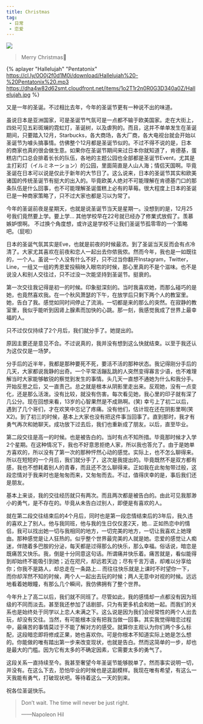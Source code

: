 ```yaml
---
title: Christmas
tag:
 - 日常
 - 恋爱
---
```


![](https://dha4w82d62smt.cloudfront.net/items/3N0S2B2V1f06022W3K3N/Christmas%20Tree.jpg)

> Merry Christmas🎄

<!--more-->

{% aplayer "Hallelujah" "Pentatonix" https://cl.ly/0O0j2f0d1M0i/download/Hallelujah%20-%20Pentatonix%20.mp3 https://dha4w82d62smt.cloudfront.net/items/1o2T1r2n0R0G3D340a0Z/Hallelujah.jpg %}



  又是一年的圣诞。不过相比去年，今年的圣诞节更有一种说不出的味道。

  虽说日本是亚洲国家，可是圣诞节气氛可是一点都不输于欧美国家。走在大街上，四处可见五彩斑斓的霓虹灯，圣诞树，以及虐狗的。而且，这并不单单发生在圣诞期间，只要踏入12月，Starbucks，各大商场，各大厂商，各大电视台就会开始以圣诞节为噱头搞事情。仿佛整个12月都是圣诞节似的。不过不得不说的是，日本的商家也真的很会做生意。如果你在圣诞节期间来过日本你就知道了，肯德基，蛋糕店门口总会排着长长的队伍，各地的主题公园也全部都是圣诞节Event，尤其是主打彩灯（イルミネーション）的公园，里面简直是人山人海；情侣天国啊。毕竟圣诞在日本可以说是仅此于新年的大节日了。这么说来，日本的圣诞节其实和欧美诸国的传统圣诞节有挺大的出入的。毕竟欧美人绝对不可能理解在肯德基门口的那条队伍是什么回事，也不可能理解圣诞蛋糕上必有的草莓。很大程度上日本的圣诞已是一种商家策略了，只不过大家也都是习以为常了。

 今年的圣诞前夜是星期天，也就是说圣诞节当天是星期一。没想到的是，12月25号我们竟然要上学。要上学… 其他学校早在22号就已经办了修業式放假了。羡慕嫉妒恨啊。 不过换个角度想，或许这是学校不让我们圣诞节孤零零的一个策略吧。（屁啦）

  日本的圣诞气氛其实是Eve，也就是前夜的时候最浓。到了圣诞当天反而会有点冷清了。大家尤其喜欢在前夜和恋人一起出去你侬我侬。然而今年，我也是一如既往的，一个人。虽说一个人没有什么不好，只不过当你翻开Instagram，Twitter，Line，一组又一组的秀恩爱投稿映入眼帘的时候，那心里真的不是个滋味。也不是说没人和别人交往过，只不过没一次能坚持到圣诞节。挺衰的。

  第一次交往我记得是初一的时候。印象挺深刻的。当时我喜欢她，而那么碰巧的是她，也竟然喜欢我。在一个秋风萧瑟的下午，在放学后只剩下两个人的教室里。她，告白了我。感觉如同时间停止了流淌。一切都是来的那么的突然。在寂静的教室里，我似乎能听到因肾上腺素而加快的心跳。那一刻，我感觉我成了世界上最幸福的人。

  只不过仅仅持续了2个月后，我们就分手了。她提出的。

  原因主要还是意见不合。不过说真的，我并没有想到这么快就结束。以至于我还认为这仅仅是一场梦。

  分手后的近半年，我都是那种要死不死，要活不活的那种状态。我记得刚分手后的几天，大家都说我静的出奇。一个平常活蹦乱跳的人突然变得寡言少语，也不难理解当时大家能够敏锐的察觉到发生的事情。头几天一直想不通她为什么和我分手。开始反思之后，又一直责己。总之就是根本从阴影里走出来。反观她，没有一点变化，还是那么活泼。没有比较，就没有伤害。每次看见她，我心里的印子就有深了几公分。现在回想来看，13岁的心智果然是不成熟啊。(笑) 幸亏上了初二以后，遇到了几个哥们，才在欢笑中忘记了疼痛。没有他们，估计现在还在阴影里啊(笑X2)。到了初三的时候，基本上大家也没有把这件事当回事了。直到那时，我才有勇气再次和她聊天。成功放下过去后，我们也重新成了朋友。以后，直至毕业。

  第二段交往是高一的时候。也是被告白的。当时有点不知所措。毕竟那时候才入学2个星期。在这种情况下，我也不好意思拒绝人家，所以我也答允了。由于是她单方喜欢的，所以没有了第一次的那种怦然心动的感觉。实际上，也不怎么聊得来。所以在短短的一个月后，我们就分手了，这次是我提出的。毕竟既然不是双方都有感，我也不想耗着别人的青春，而且还不怎么聊得来。正如我在此匆匆带过般，这段恋情对于我来时也是匆匆而来，又匆匆而去。不过，值得庆幸的是，事后我们还是朋友。

  基本上来谈，我的交往经历就只有两次。而且两次都是被告白的。由此可见我那渺小的勇气，是不存在的。毕竟从未告白过别人，即便是有喜欢的人。

  就在第二段交往结束后的4个月后，同时也是第一段恋情结束后的3年后，我久违的喜欢上了别人。他与我同班，他与我的生日仅仅差2天，她… 正如热恋中的情侣，我可以找出她一切与我相同的地方，一切完美的地方，一切让我喜欢上她理由。那种感觉是让人狂热的。似乎整个世界最完美的人就是她。恋爱的感觉让人痴迷，伴随着多巴胺的分泌，每天都是过得那么的快乐，那么幸福。俗话说，暗恋是既痛苦又快乐。我，倒是十分同意这句话。所谓痛并快乐着。痛苦就是，看似能得到却始终不能吸引到她；近在咫尺，却远若天边；尽有千言万语，却难以分享给你；你我不是路人，却总走在一条路上… 而往往快乐就是上课时不时望你一下，而你却浑然不知的时候，两个人一起出去玩的时候；两人无意中对视的时候。远远地看着她眼瞳，有那么几个瞬间，我仿佛拥有了整个世界。

  今年升上了高二以后，我们就不同班了。尽管如此，我的感情却一点都没有因为班级的不同而淡去。甚至我还参加了话剧部，只为有更多机会和她一起。而我们的关系也是始终处于同学以上恋人未满之下。这么说是因为我们会经常性的两个人出去玩，却没有交往。当然，有可能根本没有把我当做一回事。其实我觉得暗恋过程中，最痛苦的事情莫过于不能了解对方的感受。就算你主观认为你们两个多么标配，这段暗恋即将修成正果，她也喜欢你。可是你根本不知道实际上她是怎么想的。你能做的唯有踏出第一步来改变现状，也就是告白。然而这简单的一步，却也是最大的门槛。因为它有太多的不确定因素，它需要太多的勇气了。

  这段关系一直持续至今。我甚至奢望今年圣诞节能够脱单了。然而事实说明一切，并没有。在这么下去，恐怕毕业的时候也是这副模样。我现在唯有希望，有这么一天我能有勇气，打破现状吧。等待着这么一天的到来。

  祝各位圣诞快乐。

> Don’t wait. The time will never be just right.
>
> ——Napoleon Hil

